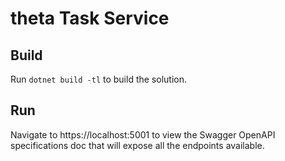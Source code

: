 ﻿# theta Task Service

## Build

Run `dotnet build -tl` to build the solution.

## Run

Navigate to https://localhost:5001 to view the Swagger OpenAPI specifications doc that will expose all the endpoints 
available.